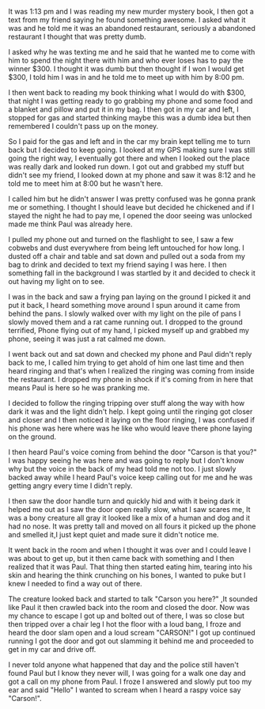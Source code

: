 It was 1:13 pm and I was reading my new murder mystery book, I then got a text from my friend saying he found something awesome. I asked what it was and he told me it was an abandoned restaurant, seriously a abandoned restaurant I thought that was pretty dumb.

I asked why he was texting me and he said that he wanted me to come with him to spend the night there with him and who ever loses has to pay the winner $300. I thought it was dumb but then thought if I won I would get $300, I told him I was in and he told me to meet up with him by 8:00 pm.

I then went back to reading my book thinking what I would do with $300, that night I was getting ready to go grabbing my phone and some food and a blanket and pillow and put it in my bag. I then got in my car and left, I stopped for gas and started thinking maybe this was a dumb idea but then remembered I couldn't pass up on the money.

So I paid for the gas and left and in the car my brain kept telling me to turn back but I decided to keep going. I looked at my GPS making sure I was still going the right way, I eventually got there and when I looked out the place was really dark and looked run down. I got out and grabbed my stuff but didn't see my friend, I looked down at my phone and saw it was 8:12 and he told me to meet him at 8:00 but he wasn't here.

I called him but he didn't answer I was pretty confused was he gonna prank me or something. I thought I should leave but decided he chickened and if I stayed the night he had to pay me, I opened the door seeing was unlocked made me think Paul was already here. 

I pulled my phone out and turned on the flashlight to see, I saw a few cobwebs and dust everywhere from being left untouched for how long. I dusted off a chair and table and sat down and pulled out a soda from my bag to drink and decided to text my friend saying I was here. I then something fall in the background I was startled by it and decided to check it out having my light on to see.

I was in the back and saw a frying pan laying on the ground I picked it and put it back, I heard something move around I spun around it came from behind the pans. I slowly walked over with my light on the pile of pans I slowly moved them and a rat came running out. I dropped to the ground terrified, Phone flying out of my hand, I picked myself up and grabbed my phone, seeing it was just a rat calmed me down.

I went back out and sat down and checked my phone and Paul didn't reply back to me, I called him trying to get ahold of him one last time and then heard ringing and that's when I realized the ringing was coming from inside the restaurant. I dropped my phone in shock if  it's coming from in here that means Paul is here so he was pranking me.

I decided to follow the ringing tripping over stuff along the way with how dark it was and the light didn't help. I kept going until the ringing got closer and closer and I then noticed it laying on the floor ringing, I was confused if his phone was here where was he like who would leave there phone laying on the ground.

I then heard Paul's voice coming from behind the door "Carson is that you?" I was happy seeing he was here and was going to reply but I don't know why but the voice in the back of my head told me not too. I just slowly backed away while I heard Paul's voice keep calling out for me and he was getting angry every time I didn't reply. 

I then saw the door handle turn and quickly hid and with it being dark it helped me out as I saw the door open really slow, what I saw scares me, It was a bony creature all gray it looked like a mix of a human and dog and it had no nose. It was pretty tall and moved on all fours it picked up the phone and smelled it,I just kept quiet and made sure it didn't notice me.

It went back in the room and when I thought it was over and I could leave I was about to get up, but it then came back with something and  I then realized that it was Paul. That thing then started eating him, tearing into his skin and hearing the think crunching on his bones, I wanted to puke but I knew I needed to find a way out of there.

The creature looked back and started to talk "Carson you here?" ,It sounded like Paul it then crawled back into the room and closed the door. Now was my chance to escape I got up and bolted out of there, I was so close but then tripped over a chair leg I hot the floor with a loud bang, I froze and heard the door slam open and a loud scream "CARSON!" I got up continued running I got the door and got out slamming it behind me and proceeded to get in my car and drive off.

I never told anyone what happened that day and the police still haven't found Paul but I know they never will, I was going for a walk one day and got a call on my phone from Paul. I froze I answered and slowly put too my ear and said "Hello" I wanted to scream when I heard a raspy voice say "Carson!".